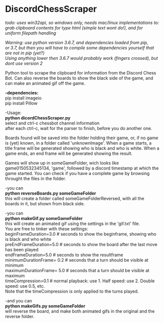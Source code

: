 # DiscordChessScraper
<i>todo: uses win32api, so windows only, needs mac/linux implementations to: grab clipboard contents for type html (simple text wont do!), and for uniform filepath handling

Warning: use python version 3.6.7, and dependencies loaded from pip, <br>
or 3.7, but then you will have to compile some dependencies yourself that are not in pip (yet?)<br>
Using anything lower then 3.6.7 would probably work (fingers crossed), but dont use version 2
</i>

Python tool to scrape the clipboard for information from the Discord Chess Bot. 
Can also reverse the boards to show the black side of the game, 
and can make an animated gif off the game. 

 <b>-dependencies:<br/></b>
pip install imageio<br/>
pip install Pillow

 -Usage:<br/>
<b>python dicordChessScraper.py<br/></b>
select and ctrl-c chessbot channel information<br/>
after each ctrl-c, wait for the parser to finish, before you do another one.

Boards found will be saved into the folder holding their game, or, if no game is (yet) known, in a folder called 'unknownImage'.
When a game starts, a title frame will be generated showing who is black and who is white.
When a game ends, an end frame will be generated showing the result.

Games will show up in someGameFolder, wich looks like game0150532345134, 'game', followed by a discord timestamp at which the game started. You can check if you have a complete game by browsing throught the files in the folder.

 -you can <br/>
<b>python reverseBoards.py someGameFolder<br/></b>
this will create a folder called someGameFolderReversed, with all the boards in it, but shown from black side.

 -you can<br/>
<b>python makeGif.py someGameFolder<br/></b>
this will create an animated gif using the settings in the 'gif.txt' file.<br/>
You are free to tinker with these settings:<br/>
beginFrameDuration=3.0         # seconds to show the beginframe, showing who is black and who white<br/>
preEndFrameDuration=5.0        # seconds to show the board after the last move has been played<br/>
endFrameDuration=5.0           # seconds to show the resultframe<br/>
minimumDurationFrame= 0.2      # seconds that a turn should be visible at minimum<br/>
maximumDurationFrame= 5.0      # seconds that a turn should be visible at maximum<br/>
timeCompression=0.1            # normal playback: use 1. Half speed: use 2. Double speed: use 0.5, etc.<br/>
Note that the timeCompression is only applied to the turns played.

 -and you can <br/>
<b>python makeGifs.py someGameFolder<br/></b>
will reverse the board, and make both animated gifs in the original and the reverse folder. 

